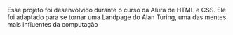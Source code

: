 Esse projeto foi desenvolvido durante o curso da Alura de HTML e CSS.
Ele foi adaptado para se tornar uma Landpage do Alan Turing, uma das mentes mais influentes da computação
